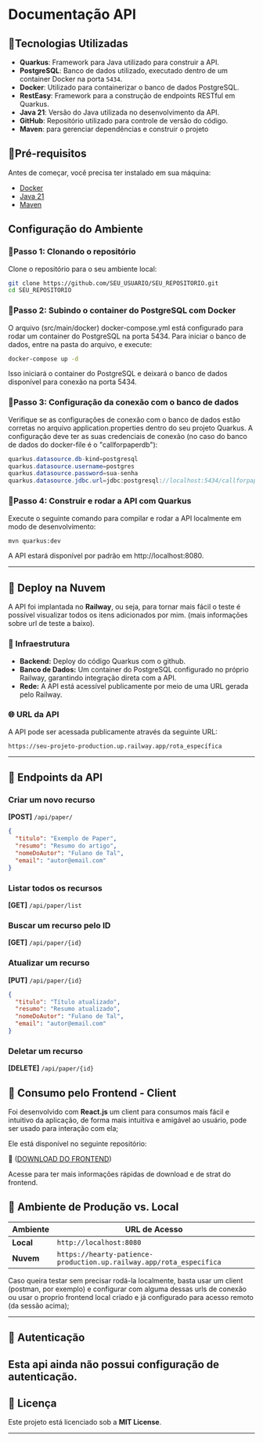 # Documentação API 

## 📌Tecnologias Utilizadas
- **Quarkus**: Framework para Java utilizado para construir a API.
- **PostgreSQL**: Banco de dados utilizado, executado dentro de um container Docker na porta `5434`.
- **Docker**: Utilizado para containerizar o banco de dados PostgreSQL.
- **RestEasy**: Framework para a construção de endpoints RESTful em Quarkus.
- **Java 21**: Versão do Java utilizada no desenvolvimento da API.
- **GitHub**: Repositório utilizado para controle de versão do código.
- **Maven**: para gerenciar dependências e construir o projeto

## 📌Pré-requisitos

Antes de começar, você precisa ter instalado em sua máquina:
- [Docker](https://www.docker.com/products/docker-desktop)
- [Java 21](https://jdk.java.net/21/)
- [Maven](https://maven.apache.org/install.html)

## Configuração do Ambiente

### 📌Passo 1: Clonando o repositório

Clone o repositório para o seu ambiente local:

```bash
git clone https://github.com/SEU_USUARIO/SEU_REPOSITORIO.git
cd SEU_REPOSITORIO
```

### 📌Passo 2: Subindo o container do PostgreSQL com Docker
O arquivo (src/main/docker) docker-compose.yml está configurado para rodar um container do PostgreSQL na porta 5434. Para iniciar o banco de dados, entre na pasta do arquivo, e execute:

``` bash
docker-compose up -d
```
Isso iniciará o container do PostgreSQL e deixará o banco de dados disponível para conexão na porta 5434.

### 📌Passo 3: Configuração da conexão com o banco de dados
Verifique se as configurações de conexão com o banco de dados estão corretas no arquivo application.properties dentro do seu projeto Quarkus. A configuração deve ter as suas credenciais de conexão (no caso do banco de dados do docker-file é o "callforpaperdb"):

``` java
quarkus.datasource.db-kind=postgresql
quarkus.datasource.username=postgres
quarkus.datasource.password=sua-senha
quarkus.datasource.jdbc.url=jdbc:postgresql://localhost:5434/callforpaperdb
``` 

### 📌Passo 4: Construir e rodar a API com Quarkus
Execute o seguinte comando para compilar e rodar a API localmente em modo de desenvolvimento:

``` bash
mvn quarkus:dev
```
A API estará disponível por padrão em http://localhost:8080.

---

## 📌 Deploy na Nuvem  
A API foi implantada no **Railway**, ou seja, para tornar mais fácil o teste é possível visualizar todos os itens adicionados por mim. (mais informações sobre url de teste a baixo).

### 🚀 Infraestrutura
- **Backend:** Deploy do código Quarkus com o github.
- **Banco de Dados:** Um container do PostgreSQL configurado no próprio Railway, garantindo integração direta com a API.
- **Rede:** A API está acessível publicamente por meio de uma URL gerada pelo Railway.

### 🌐 URL da API
A API pode ser acessada publicamente através da seguinte URL:

```
https://seu-projeto-production.up.railway.app/rota_específica
```
---
## 📌 Endpoints da API  
### Criar um novo recurso  
**[POST]** `/api/paper/`  
```json
{
  "titulo": "Exemplo de Paper",
  "resumo": "Resumo do artigo",
  "nomeDoAutor": "Fulano de Tal",
  "email": "autor@email.com"
}
```

###  Listar todos os recursos  
**[GET]** `/api/paper/list`  

###  Buscar um recurso pelo ID  
**[GET]** `/api/paper/{id}`  

###  Atualizar um recurso  
**[PUT]** `/api/paper/{id}`  
```json
{
  "titulo": "Título atualizado",
  "resumo": "Resumo atualizado",
  "nomeDoAutor": "Fulano de Tal",
  "email": "autor@email.com"
}
```

###  Deletar um recurso  
**[DELETE]** `/api/paper/{id}`  

## 📌 Consumo pelo Frontend - Client 
Foi desenvolvido com **React.js** um client para consumos mais fácil e intuitivo da aplicação, de forma mais intuitiva e amigável ao usuário, pode ser usado para interação com ela;

Ele está disponível no seguinte repositório:  

🔗 ([DOWNLOAD DO FRONTEND](https://github.com/phedrohenrick/reactJS_desafioCFP_client))

Acesse para ter mais informações rápidas de download e de strat do frontend.

## 📌 Ambiente de Produção vs. Local  


| Ambiente  | URL de Acesso                        |
|-----------|--------------------------------------|
| **Local** | `http://localhost:8080`             |
| **Nuvem** | `https://hearty-patience-production.up.railway.app/rota_especifica` |

Caso queira testar sem precisar rodá-la localmente, basta usar um client (postman, por exemplo) e configurar com alguma dessas urls de conexão ou usar o proprio frontend local criado e já configurado para acesso remoto (da sessão acima);

---

## 📌 Autenticação 
Esta api ainda não possui configuração de autenticação.
---

## 📌 Licença  
Este projeto está licenciado sob a **MIT License**.  

---

